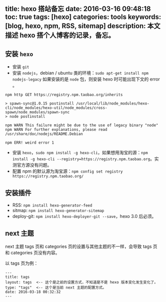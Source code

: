 title: hexo 搭站备忘
date: 2016-03-16 09:48:18
toc: true
tags: [hexo]
categories: tools
keywords: [blog, hexo, npm, RSS, sitemap]
description: 本文描述 hexo 搭个人博客的记录，备忘。
---

## 安装 `hexo`

* 安装 `git`
* 安装 `nodejs`，debian / ubuntu 类的环境：`sudo apt-get install npm nodejs-legacy`
如果安装的是 `node` 包，则安装 hexo 时可能出现下文的 error 。

```
npm http GET https://registry.npm.taobao.org/inherits

> spawn-sync@1.0.15 postinstall /usr/local/lib/node_modules/hexo-cli/node_modules/hexo-util/node_modules/cross-spawn/node_modules/spawn-sync
> node postinstall

npm WARN This failure might be due to the use of legacy binary "node"
npm WARN For further explanations, please read
/usr/share/doc/nodejs/README.Debian

npm ERR! weird error 1
```

<!--more-->

* 安装 `hexo`，`sudo npm install -g hexo-cli`，如果想用淘宝的源：`npm install -g hexo-cli --registry=https://registry.npm.taobao.org`。实测官方源没有问题。
* 配置 npm 的默认源为淘宝源：`npm config set registry https://registry.npm.taobao.org/`


## 安装插件

* RSS: `npm install hexo-generator-feed`
* sitmap: `npm install hexo-generator-sitemap`
* deploy-git: `npm install hexo-deployer-git --save`，hexo 3.0 后必须。

## next 主题

next 主题 tags 页和 categories 页的设置与其他主题的不一样，会导致 tags 页和 categories 页没有内容。

以 tags 页为例：

```
---
title: tags
layout: tags  <-- 这个是之前的设置方式，不知道是不是 hexo 版本变化发生变化了。
type: "tags"  <-- 这个是当前 next 主题的配置方式。
date: 2016-03-18 00:32:32
---
```

